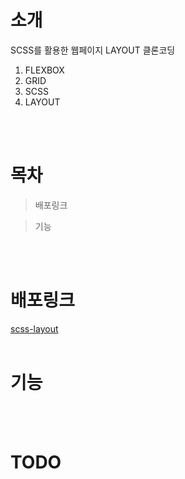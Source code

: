 # 소개

SCSS를 활용한 웹페이지 LAYOUT 클론코딩

1. FLEXBOX
2. GRID
3. SCSS
4. LAYOUT

<br><br>

# 목차

> 배포링크

> 기능

<br><br>

# 배포링크
[scss-layout](https://uzleem.github.io/scss-layout/)
<br><br>

# 기능

<br><br>

# TODO

<br><br>
